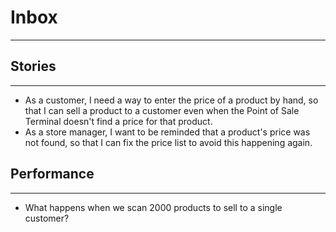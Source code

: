 # Inbox
***
## Stories
***
* As a customer, I need a way to enter the price of a product by hand, so that I can sell a product to a customer even when the Point of Sale Terminal doesn't find a price for that product.
* As a store manager, I want to be reminded that a product's price was not found, so that I can fix the price list to avoid this happening again.

## Performance
***
* What happens when we scan 2000 products to sell to a single customer?
